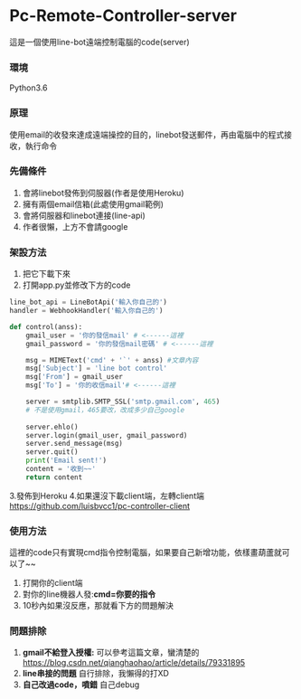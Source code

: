 # Pc-Remote-Controller-server

這是一個使用line-bot遠端控制電腦的code(server)



### **環境**
Python3.6

### **原理**
使用email的收發來達成遠端操控的目的，linebot發送郵件，再由電腦中的程式接收，執行命令

### **先備條件**

 1. 會將linebot發佈到伺服器(作者是使用Heroku)
 2. 擁有兩個email信箱(此處使用gmail範例)
 3. 會將伺服器和linebot連接(line-api)
 4. 作者很懶，上方不會請google

### **架設方法**

 1. 把它下載下來
 2. 打開app.py並修改下方的code

```python
line_bot_api = LineBotApi('輸入你自己的')
handler = WebhookHandler('輸入你自己的')
```

```python
def control(anss):
    gmail_user = '你的發信mail' # <------這裡
    gmail_password = '你的發信mail密碼' # <------這裡

    msg = MIMEText('cmd' + '`' + anss) #文章內容
    msg['Subject'] = 'line bot control'
    msg['From'] = gmail_user
    msg['To'] = '你的收信mail'# <------這裡

    server = smtplib.SMTP_SSL('smtp.gmail.com', 465)
    # 不是使用gmail，465要改，改成多少自己google
    
    server.ehlo()
    server.login(gmail_user, gmail_password)
    server.send_message(msg)
    server.quit()
    print('Email sent!')
    content = '收到~~'
    return content
```
 3.發佈到Heroku
 4.如果還沒下載client端，左轉client端 https://github.com/luisbvcc1/pc-controller-client
### **使用方法**
這裡的code只有實現cmd指令控制電腦，如果要自己新增功能，依樣畫葫蘆就可以了~~

 1. 打開你的client端
 2. 對你的line機器人發:**cmd=你要的指令**
 3. 10秒內如果沒反應，那就看下方的問題解決

### **問題排除**

 1. **gmail不給登入授權:**
可以參考這篇文章，蠻清楚的
https://blog.csdn.net/qianghaohao/article/details/79331895
 2. **line串接的問題**
自行排除，我懶得的打XD
 3. **自己改過code，噴錯**
自己debug
